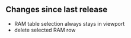 ## Changes since last release
- RAM table selection always stays in viewport
- delete selected RAM row
